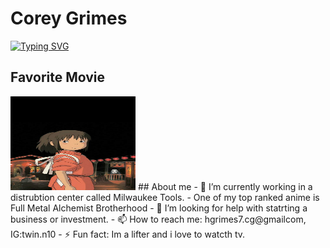# Corey Grimes
[![Typing SVG](https://readme-typing-svg.demolab.com/?lines=I+am+from+Mississippi+born+and+raised)](https://git.io/typing-svg)
## Favorite Movie
<img alt="spirited.jpg" src="spirited.jpg" width="200vw" height="150vw">
## About me
- 🔭 I’m currently working in a distrubtion center called Milwaukee Tools.
- One of my top ranked anime is Full Metal Alchemist Brotherhood
- 🤔 I’m looking for help with statrting a business or investment.
- 📫 How to reach me: hgrimes7.cg@gmailcom, IG:twin.n10
- ⚡ Fun fact: Im a lifter and i love to watcth tv.
